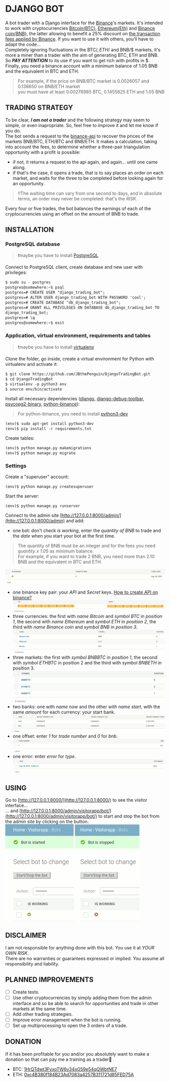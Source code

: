 # DJANGO BOT
A bot trader with a Django interface for the [Binance](https://www.binance.com/en)'s markets. It's intended to work with cryptocurrencies [Bitcoin(BTC)](https://en.wikipedia.org/wiki/Bitcoin), [Ethereum(Eth)](https://en.wikipedia.org/wiki/Ethereum) and [Binance coin(BNB)](https://www.investopedia.com/terms/b/binance-coin-bnb.asp), the latter allowing to benefit a 25% discount on [the transaction fees applied by Binance](https://www.binance.com/en/fee/schedule). If you want to use it with others, you’ll have to adapt the code...  
Completely ignoring fluctuations in the BTC/$, ETH/$ and BNB/$ markets, it's more a miner than a trader with the aim of generating BTC, ETH and BNB. So ***PAY ATTENTION*** to its use if you want to get rich with profits in $.  
Finally, you need a binance account with a minimum balance of 1.05 BNB and the equivalent in BTC and ETH.
> For example, if the price on BNB/BTC market is 0.0026057 and 0.138650 on BNB/ETH market  
> you must have at least 0.00278985 BTC, 0.1455825 ETH and 1.05 BNB
## TRADING STRATEGY
To be clear, ***I am not a trader*** and the following strategy may seem to simple, or even inapropriate. So, feel free to improve it and let me know if you do.  
The bot sends a request to the [binance-api](https://github.com/binance-exchange/binance-official-api-docs) to recover the prices of the markets BNB/BTC, ETH/BTC and BNB/ETH. It makes a calculation, taking into account the fees, to determine whether a three-pair triangulation opportunity with a profit is possible:
* if not, it returns a request to the api again, and again... until one came along.
* if that's the case, it opens a trade, that is to say places an order on each market, and waits for the three to be completed before looking again for an opportunity.
> :bangbang:The waiting time can vary from one second to days, and in absolute terms, an order may never be completed: that's the *RISK*.

Every four or five trades, the bot balances the earnings of each of the cryptocurrencies using an offset on the amount of BNB to trade.
## INSTALLATION
### PostgreSQL database
> :exclamation:maybe you have to install [PostgreSQL](https://www.postgresql.org/)

Connect to PostgreSQL client, create database and new user with privileges:
```shell
$ sudo su - postgres
postgres@somewhere:~$ psql
postgres=# CREATE USER "django_trading_bot";
postgres=# ALTER USER django_trading_bot WITH PASSWORD 'cool';
postgres=# CREATE DATABASE "db_django_trading_bot";
postgres=# GRANT ALL PRIVILEGES ON DATABASE db_django_trading_bot TO django_trading_bot;
postgres=# \q
postgres@somewhere:~$ exit
```
### Application, virtual environment, requirements and tables
> :exclamation:maybe you have to install [virtualenv](https://virtualenv.pypa.io/en/stable/)

Clone the folder, go inside, create a virtual environment for Python with virtualenv and activate it:
```shell
$ git clone https://github.com/JBthePenguin/DjangoTradingBot.git
$ cd DjangoTradingBot
$ virtualenv -p python3 env
$ source env/bin/activate
```
Install all necessary dependencies ([django](https://www.djangoproject.com/foundation/), [django-debug-toolbar](https://django-debug-toolbar.readthedocs.io/en/stable/), [psycopg2-binary](https://pypi.org/project/psycopg2-binary/), [python-binance](https://python-binance.readthedocs.io/en/latest/)):
> For python-binance, you need to install [python3-dev](https://www.ubuntuupdates.org/package/core/disco/main/base/python3-dev)
``` shell
(env)$ sudo apt-get install python3-dev
(env)$ pip install -r requirements.txt
```
Create tables:
```shell
(env)$ python manage.py makemigrations
(env)$ python manage.py migrate
```
### Settings
Create a "superuser" account:
```shell
(env)$ python manage.py createsuperuser
``` 
Start the server:
```shell
(env)$ python manage.py runserver
```
Connect to the admin site [http://127.0.0.1:8000/admin/](http://127.0.0.1:8000/admin) and add:
* one bot: don't check *is working*, enter the *quantity of BNB* to trade and the *date* when you start your bot at the first time.  
> The quantity of BNB must be an integer and for the fees you need *quantity x 1.05* as minimum balance.  
> For example, if you want to trade 2 BNB, you need more than 2.10 BNB and the equivalent in BTC and ETH.

![Bot in admin interface](screenshots/bot.png)
* one binance key pair: your *API* and *Secret* keys. [How to create API on binance?](https://www.binance.com/en/support/articles/360002502072)  
![Keys in admin interface](screenshots/keys.png)
* three currencies: the first with *name Bitcoin* and *symbol BTC* in *position 1*, the second with *name Ethereum* and *symbol ETH* in *position 2*, the third with *name Binance coin* and *symbol BNB* in *position 3*.  
![Currencies in admin interface](screenshots/currencies.png)
* three markets: the first with *symbol BNBBTC* in *position 1*, the second with *symbol ETHBTC* in position 2 and the third with *symbol BNBETH* in position 3.  
![Markets in admin interface](screenshots/markets.png)
* two banks: one with *name now* and the other with *name start*, with the same *amount* for each currency: your start bank.  
![Banks in admin interface](screenshots/banks.png)
* one offset: enter *1* for *trade number* and *0* for *bnb*.  
![Offset in admin interface](screenshots/offset.png)
* one error: enter *error* for *type*.  
![Error in admin interface](screenshots/error.png)

## USING
Go to [http://127.0.0.1:8000/](http://127.0.0.1:8000/) to see the visitor interface...  
... and [http://127.0.0.1:8000/admin/visitorapp/bot/](http://127.0.0.1:8000/admin/visitorapp/bot/) to start and stop the bot from the admin site by clicking on the button.  
![Start the bot in admin interface](screenshots/start.png) ![Stop the bot in admin interface](screenshots/stop.png)

## DISCLAIMER
I am not responsible for anything done with this bot. You use it at *YOUR OWN RISK*.  
There are no warranties or guarantees expressed or implied. You assume all responsibility and liability.
## PLANNED IMPROVEMENTS
- [ ] Create tests.
- [ ] Use other cryptocurrencies by simply adding them from the admin interface and so be able to search for opportunities and trade in other markets at the same time.
- [ ] Add other trading strategies.
- [ ] Improve error management when the bot is running.
- [ ] Set up multiprocessing to open the 3 orders of a trade.
## DONATION
If it has been profitable for you and/or you absolutely want to make a donation so that can pay me a training as a trader:metal:  
- BTC: [1HrQTdwt3FyxoTW6y34xG59e54qQWbtNE7](https://www.blockchain.com/en/btc/address/1HrQTdwt3FyxoTW6y34xG59e54qQWbtNE7)
- ETH: [0xc4B380f184B23Ad7083a4257B311721d85FED75A](https://www.blockchain.com/en/eth/address/0xc4B380f184B23Ad7083a4257B311721d85FED75A)
